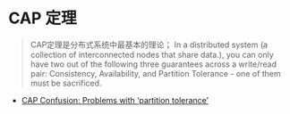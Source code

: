 
# CAP 定理

> CAP定理是分布式系统中最基本的理论；
> In a distributed system (a collection of interconnected nodes that share data.), you can only have two out of the following three guarantees across a write/read pair: Consistency, Availability, and Partition Tolerance - one of them must be sacrificed.

- [CAP Confusion: Problems with ‘partition tolerance’](http://blog.cloudera.com/blog/2010/04/cap-confusion-problems-with-partition-tolerance/)

